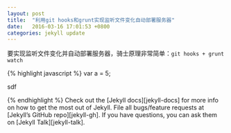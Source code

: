 ```yaml
---
layout: post
title:  "利用git hooks和grunt实现监听文件变化自动部署服务器"
date:   2016-03-16 17:01:53 +0800
categories: jekyll update
---
```


要实现监听文件变化并自动部署服务器，骑士原理非常简单：`git hooks + grunt watch`

{% highlight javascript %}
var a = 5;

sdf

{% endhighlight %}
Check out the [Jekyll docs][jekyll-docs] for more info on how to get the most out of Jekyll. File all bugs/feature requests at [Jekyll’s GitHub repo][jekyll-gh]. If you have questions, you can ask them on [Jekyll Talk][jekyll-talk].
